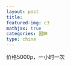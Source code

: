 ```yaml
---
layout: post
title: 
featured-img: c3
mathjax: true
categories: 国妹
type: china
---
```


价格5000p，一小时一次
